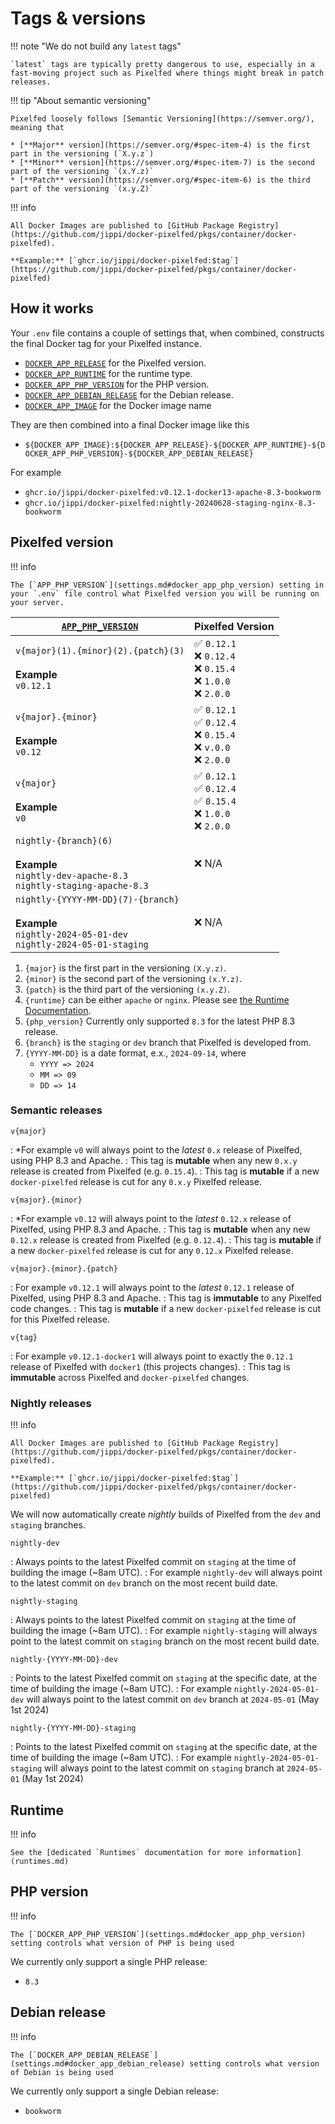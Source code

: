 # Tags & versions

!!! note "We do not build any `latest` tags"

    `latest` tags are typically pretty dangerous to use, especially in a fast-moving project such as Pixelfed where things might break in patch releases.

!!! tip "About semantic versioning"

    Pixelfed loosely follows [Semantic Versioning](https://semver.org/), meaning that

    * [**Major** version](https://semver.org/#spec-item-4) is the first part in the versioning (`X.y.z`)
    * [**Minor** version](https://semver.org/#spec-item-7) is the second part of the versioning `(x.Y.z)`
    * [**Patch** version](https://semver.org/#spec-item-6) is the third part of the versioning `(x.y.Z)`

!!! info

    All Docker Images are published to [GitHub Package Registry](https://github.com/jippi/docker-pixelfed/pkgs/container/docker-pixelfed).

    **Example:** [`ghcr.io/jippi/docker-pixelfed:$tag`](https://github.com/jippi/docker-pixelfed/pkgs/container/docker-pixelfed)

## How it works

Your `.env` file contains a couple of settings that, when combined, constructs the final Docker tag for your Pixelfed instance.

* [`DOCKER_APP_RELEASE`](#pixelfed-version) for the Pixelfed version.
* [`DOCKER_APP_RUNTIME`](#runtime) for the runtime type.
* [`DOCKER_APP_PHP_VERSION`](#php-version) for the PHP version.
* [`DOCKER_APP_DEBIAN_RELEASE`](#debian-release) for the Debian release.
* [`DOCKER_APP_IMAGE`](settings.md#docker_app_image) for the Docker image name

They are then combined into a final Docker image like this

* `${DOCKER_APP_IMAGE}:${DOCKER_APP_RELEASE}-${DOCKER_APP_RUNTIME}-${DOCKER_APP_PHP_VERSION}-${DOCKER_APP_DEBIAN_RELEASE}`

For example

* `ghcr.io/jippi/docker-pixelfed:v0.12.1-docker13-apache-8.3-bookworm`
* `ghcr.io/jippi/docker-pixelfed:nightly-20240628-staging-nginx-8.3-bookworm`

## Pixelfed version

!!! info

    The [`APP_PHP_VERSION`](settings.md#docker_app_php_version) setting in your `.env` file control what Pixelfed version you will be running on your server.

<div class="annotate" markdown>

| [`APP_PHP_VERSION`](settings.md#docker_app_php_version) | Pixelfed Version |
| ----------- | ---------------- |
| `v{major}(1).{minor}(2).{patch}(3)` <br /><br />**Example**<br /> `v0.12.1` | :white_check_mark: `0.12.1` <br /> :x: `0.12.4` <br /> :x: `0.15.4` <br /> :x: `1.0.0` <br /> :x: `2.0.0` |
| `v{major}.{minor}` <br /><br />**Example**<br /> `v0.12` | :white_check_mark: `0.12.1` <br /> :white_check_mark: `0.12.4` <br /> :x: `0.15.4` <br /> :x: `v.0.0` <br /> :x: `2.0.0` |
| `v{major}` <br /><br />**Example**<br /> `v0` | :white_check_mark: `0.12.1` <br /> :white_check_mark: `0.12.4` <br /> :white_check_mark: `0.15.4` <br /> :x: `1.0.0` <br /> :x: `2.0.0` |
| `nightly-{branch}(6)` <br /><br />**Example**<br />`nightly-dev-apache-8.3`<br />`nightly-staging-apache-8.3` | :x: N/A |
| `nightly-{YYYY-MM-DD}(7)-{branch}` <br /><br />**Example**<br />`nightly-2024-05-01-dev`<br />`nightly-2024-05-01-staging` | :x: N/A |
</div>

1. `{major}` is the first part in the versioning `(X.y.z)`.
2. `{minor}` is the second part of the versioning `(x.Y.z)`.
3. `{patch}` is the third part of the versioning `(x.y.Z)`.
4. `{runtime}` can be either `apache` or `nginx`. Please see [the Runtime Documentation](runtimes.md).
5. `{php_version}` Currently only supported `8.3` for the latest PHP 8.3 release.
6. `{branch}` is the `staging` or `dev` branch that Pixelfed is developed from.
7. `{YYYY-MM-DD}` is a date format, e.x., `2024-09-14`, where
    * `YYYY => 2024`
    * `MM => 09`
    * `DD => 14`

### Semantic releases

`v{major}`

: *For example `v0` will always point to the *latest* `0.x` release of Pixelfed, using PHP 8.3 and Apache.
: This tag is **mutable** when any new `0.x.y` release is created from Pixelfed (e.g. `0.15.4`).
: This tag is **mutable** if a new `docker-pixelfed` release is cut for any `0.x.y` Pixelfed release.

`v{major}.{minor}`

: *For example `v0.12` will always point to the *latest* `0.12.x` release of Pixelfed, using PHP 8.3 and Apache.
: This tag is **mutable** when any new `0.12.x` release is created from Pixelfed (e.g. `0.12.4`).
: This tag is **mutable** if a new `docker-pixelfed` release is cut for any `0.12.x` Pixelfed release.

`v{major}.{minor}.{patch}`

: For example `v0.12.1`  will always point to the *latest* `0.12.1` release of Pixelfed, using PHP 8.3 and Apache.
: This tag is **immutable** to any Pixelfed code changes.
: This tag is **mutable** if a new `docker-pixelfed` release is cut for this Pixelfed release.

`v{tag}`

: For example `v0.12.1-docker1` will always point to exactly the `0.12.1` release of Pixelfed with `docker1` (this projects changes).
: This tag is **immutable** across Pixelfed and `docker-pixelfed` changes.

### Nightly releases

!!! info

    All Docker Images are published to [GitHub Package Registry](https://github.com/jippi/docker-pixelfed/pkgs/container/docker-pixelfed).

    **Example:** [`ghcr.io/jippi/docker-pixelfed:$tag`](https://github.com/jippi/docker-pixelfed/pkgs/container/docker-pixelfed)

We will now automatically create *nightly* builds of Pixelfed from the `dev` and `staging` branches.

`nightly-dev`

: Always points to the latest Pixelfed commit on `staging` at the time of building the image (~8am UTC).
: For example `nightly-dev` will always point to the latest commit on `dev` branch on the most recent build date.

`nightly-staging`

: Always points to the latest Pixelfed commit on `staging` at the time of building the image (~8am UTC).
: For example `nightly-staging` will always point to the latest commit on `staging` branch on the most recent build date.

`nightly-{YYYY-MM-DD}-dev`

: Points to the latest Pixelfed commit on `staging` at the specific date, at the time of building the image (~8am UTC).
: For example `nightly-2024-05-01-dev` will always point to the latest commit on `dev` branch at `2024-05-01` (May 1st 2024)

`nightly-{YYYY-MM-DD}-staging`

: Points to the latest Pixelfed commit on `staging` at the specific date, at the time of building the image (~8am UTC).
: For example `nightly-2024-05-01-staging` will always point to the latest commit on `staging` branch at `2024-05-01` (May 1st 2024)

## Runtime

!!! info

    See the [dedicated `Runtimes` documentation for more information](runtimes.md)

## PHP version

!!! info

    The [`DOCKER_APP_PHP_VERSION`](settings.md#docker_app_php_version) setting controls what version of PHP is being used

We currently only support a single PHP release:

* `8.3`

## Debian release

!!! info

    The [`DOCKER_APP_DEBIAN_RELEASE`](settings.md#docker_app_debian_release) setting controls what version of Debian is being used

We currently only support a single Debian release:

* `bookworm`
